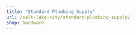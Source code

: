 ```yaml
---
title: "Standard Plumbing Supply"
url: /salt-lake-city/standard-plumbing-supply/
shop: hardware
---
```

